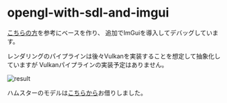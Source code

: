 # opengl-with-sdl-and-imgui
[こちらの方](https://marcelbraghetto.github.io/)を参考にベースを作り、
追加でImGuiを導入してデバッグしています。

レンダリングのパイプラインは後々Vulkanを実装することを想定して抽象化していますが
Vulkanパイプラインの実装予定はありません。

![result](https://github.com/machumun/opengl-with-sdl-and-imgui/blob/main/Animation2.gif)

ハムスターのモデルは[こちらから](https://sketchfab.com/3d-models/hamtaro-7d195612e7814905aa1bfefd13b80be1)お借りしました。
